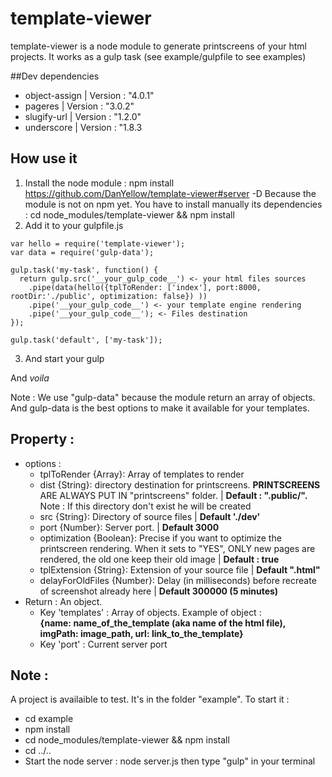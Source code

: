 # template-viewer
template-viewer is a node module to generate printscreens of your html projects. It works as a gulp task (see example/gulpfile to see examples)


##Dev dependencies
- object-assign | Version : "4.0.1"
- pageres | Version : "3.0.2"
- slugify-url | Version : "1.2.0"
- underscore | Version : "1.8.3

## How use it
1. Install the node module : 
npm install https://github.com/DanYellow/template-viewer#server -D
Because the module is not on npm yet. You have to install manually its dependencies :
cd node_modules/template-viewer && npm install
2. Add it to your gulpfile.js
```
var hello = require('template-viewer');
var data = require('gulp-data');

gulp.task('my-task', function() {
  return gulp.src('__your_gulp_code__') <- your html files sources
    .pipe(data(hello({tplToRender: ['index'], port:8000, rootDir:'./public', optimization: false}) ))
    .pipe('__your_gulp_code__') <- your template engine rendering
    .pipe('__your_gulp_code__'); <- Files destination 
});

gulp.task('default', ['my-task']);
```
3. And start your gulp

And _voila_

Note : We use "gulp-data" because the module return an array of objects. And gulp-data is the best options to make it available for your templates.

## Property :
- options :
    - tplToRender {Array}: Array of templates to render 
    - dist {String}: directory destination for printscreens. **PRINTSCREENS** ARE ALWAYS PUT IN "printscreens" folder. | **Default : ".public/".** Note : If this directory don't exist he will be created
    - src {String}: Directory of source files | **Default './dev'**
    - port {Number}: Server port. | **Default 3000**
    - optimization {Boolean}: Precise if you want to optimize the printscreen rendering. When it sets to "YES", ONLY new pages are rendered, the old one keep their old image | **Default : true**
    - tplExtension {String}: Extension of your source file | **Default ".html"**
    - delayForOldFiles {Number}: Delay (in milliseconds) before recreate of screenshot already here | **Default 300000 (5 minutes)**
- Return : An object.
    - Key 'templates' : Array of objects. Example of object : <br> 
**{name: __name_of_the_template__ (aka name of the html file), imgPath: __image_path__, url: __link_to_the_template__}**
    - Key 'port' : Current server port 


## Note :
A project is availaible to test. It's in the folder "example".
To start it :
- cd example
- npm install 
- cd node_modules/template-viewer && npm install
- cd ../..
- Start the node server : node server.js then type "gulp" in your terminal
